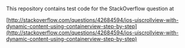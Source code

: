 This repository contains test code for the StackOverflow question at

[http://stackoverflow.com/questions/42684594/ios-uiscrollview-with-dynamic-content-using-containerview-step-by-step](http://stackoverflow.com/questions/42684594/ios-uiscrollview-with-dynamic-content-using-containerview-step-by-step)
